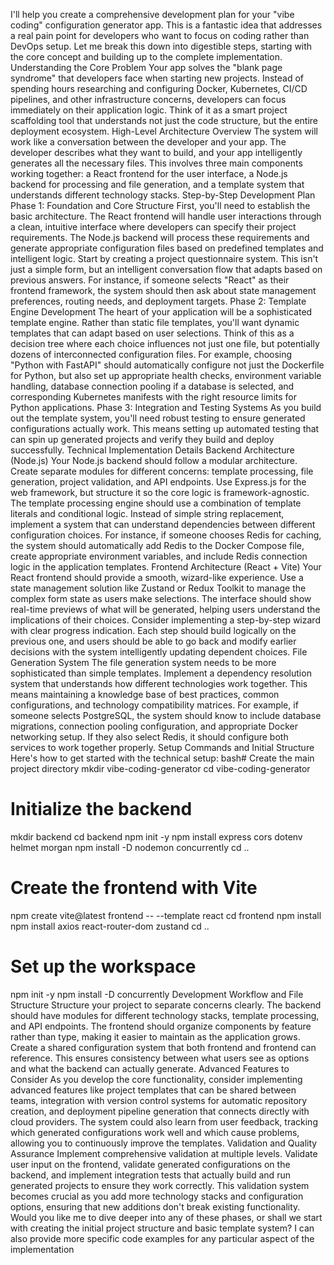 I'll help you create a comprehensive development plan for your "vibe coding" configuration generator app. This is a fantastic idea that addresses a real pain point for developers who want to focus on coding rather than DevOps setup.
Let me break this down into digestible steps, starting with the core concept and building up to the complete implementation.
Understanding the Core Problem
Your app solves the "blank page syndrome" that developers face when starting new projects. Instead of spending hours researching and configuring Docker, Kubernetes, CI/CD pipelines, and other infrastructure concerns, developers can focus immediately on their application logic. Think of it as a smart project scaffolding tool that understands not just the code structure, but the entire deployment ecosystem.
High-Level Architecture Overview
The system will work like a conversation between the developer and your app. The developer describes what they want to build, and your app intelligently generates all the necessary files. This involves three main components working together: a React frontend for the user interface, a Node.js backend for processing and file generation, and a template system that understands different technology stacks.
Step-by-Step Development Plan
Phase 1: Foundation and Core Structure
First, you'll need to establish the basic architecture. The React frontend will handle user interactions through a clean, intuitive interface where developers can specify their project requirements. The Node.js backend will process these requirements and generate appropriate configuration files based on predefined templates and intelligent logic.
Start by creating a project questionnaire system. This isn't just a simple form, but an intelligent conversation flow that adapts based on previous answers. For instance, if someone selects "React" as their frontend framework, the system should then ask about state management preferences, routing needs, and deployment targets.
Phase 2: Template Engine Development
The heart of your application will be a sophisticated template engine. Rather than static file templates, you'll want dynamic templates that can adapt based on user selections. Think of this as a decision tree where each choice influences not just one file, but potentially dozens of interconnected configuration files.
For example, choosing "Python with FastAPI" should automatically configure not just the Dockerfile for Python, but also set up appropriate health checks, environment variable handling, database connection pooling if a database is selected, and corresponding Kubernetes manifests with the right resource limits for Python applications.
Phase 3: Integration and Testing Systems
As you build out the template system, you'll need robust testing to ensure generated configurations actually work. This means setting up automated testing that can spin up generated projects and verify they build and deploy successfully.
Technical Implementation Details
Backend Architecture (Node.js)
Your Node.js backend should follow a modular architecture. Create separate modules for different concerns: template processing, file generation, project validation, and API endpoints. Use Express.js for the web framework, but structure it so the core logic is framework-agnostic.
The template processing engine should use a combination of template literals and conditional logic. Instead of simple string replacement, implement a system that can understand dependencies between different configuration choices. For instance, if someone chooses Redis for caching, the system should automatically add Redis to the Docker Compose file, create appropriate environment variables, and include Redis connection logic in the application templates.
Frontend Architecture (React + Vite)
Your React frontend should provide a smooth, wizard-like experience. Use a state management solution like Zustand or Redux Toolkit to manage the complex form state as users make selections. The interface should show real-time previews of what will be generated, helping users understand the implications of their choices.
Consider implementing a step-by-step wizard with clear progress indication. Each step should build logically on the previous one, and users should be able to go back and modify earlier decisions with the system intelligently updating dependent choices.
File Generation System
The file generation system needs to be more sophisticated than simple templates. Implement a dependency resolution system that understands how different technologies work together. This means maintaining a knowledge base of best practices, common configurations, and technology compatibility matrices.
For example, if someone selects PostgreSQL, the system should know to include database migrations, connection pooling configuration, and appropriate Docker networking setup. If they also select Redis, it should configure both services to work together properly.
Setup Commands and Initial Structure
Here's how to get started with the technical setup:
bash# Create the main project directory
mkdir vibe-coding-generator
cd vibe-coding-generator

# Initialize the backend
mkdir backend
cd backend
npm init -y
npm install express cors dotenv helmet morgan
npm install -D nodemon concurrently
cd ..

# Create the frontend with Vite
npm create vite@latest frontend -- --template react
cd frontend
npm install
npm install axios react-router-dom zustand
cd ..

# Set up the workspace
npm init -y
npm install -D concurrently
Development Workflow and File Structure
Structure your project to separate concerns clearly. The backend should have modules for different technology stacks, template processing, and API endpoints. The frontend should organize components by feature rather than type, making it easier to maintain as the application grows.
Create a shared configuration system that both frontend and frontend can reference. This ensures consistency between what users see as options and what the backend can actually generate.
Advanced Features to Consider
As you develop the core functionality, consider implementing advanced features like project templates that can be shared between teams, integration with version control systems for automatic repository creation, and deployment pipeline generation that connects directly with cloud providers.
The system could also learn from user feedback, tracking which generated configurations work well and which cause problems, allowing you to continuously improve the templates.
Validation and Quality Assurance
Implement comprehensive validation at multiple levels. Validate user input on the frontend, validate generated configurations on the backend, and implement integration tests that actually build and run generated projects to ensure they work correctly.
This validation system becomes crucial as you add more technology stacks and configuration options, ensuring that new additions don't break existing functionality.
Would you like me to dive deeper into any of these phases, or shall we start with creating the initial project structure and basic template system? I can also provide more specific code examples for any particular aspect of the implementation